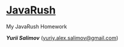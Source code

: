 # [JavaRush](http://javarush.ru)

My JavaRush Homework

_**Yurii Salimov**_ 
([yuriy.alex.salimov@gmail.com](mailto:yuriy.alex.salimov@gmail.com))
